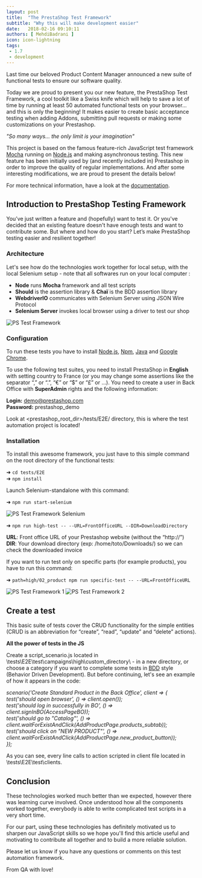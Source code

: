 ```yaml
---
layout: post
title:  "The PrestaShop Test Framework"
subtitle: "Why this will make development easier"
date:   2018-02-16 09:10:11
authors: [ MehdiBadrani ]
icon: icon-lightning
tags:
 - 1.7
 - development
---
```


Last time our beloved Product Content Manager announced a new suite of functional tests to ensure our software quality.

Today we are proud to present you our new feature, the PrestaShop Test Framework, a cool toolkit like a Swiss knife which will help to save a lot of time by running at least 50 automated functional tests on your browser... and this is only the beginning! It makes easier to create basic acceptance testing when adding Addons, submitting pull requests or making some customizations on your Prestashop.

*"So many ways... the only limit is your imagination"*

This project is based on the famous feature-rich JavaScript test framework [Mocha](https://mochajs.org) running on [Node.js](https://nodejs.org/en) and making asynchronous testing. This new feature has been initially used by (and recently included in) Prestashop in order to improve the quality of regular implementations. And after some interesting modifications, we are proud to present the details below!

For more technical information, have a look at the [documentation](---).


## Introduction to PrestaShop Testing Framework

You’ve just written a feature and (hopefully) want to test it. Or you've decided that an existing feature doesn't have enough tests and want to contribute some. But where and how do you start? Let’s make PrestaShop testing easier and resilient together!


### Architecture

Let's see how do the technologies work together for local setup, with the local Selenium setup - note that all softwares run on your local computer :

- **Node** runs **Mocha** framework and all test scripts
- **Should** is the assertion library & **Chaï** is the BDD assertion library
- **WebdriverIO** communicates with Selenium Server using JSON Wire Protocol
- **Selenium Server** invokes local browser using a driver to test our shop

![PS Test Framework](/assets/images/2018/01/PS_Test_Framework.png)


### Configuration

To run these tests you have to install [Node.js](https://nodejs.org/en/download), [Npm](https://www.npmjs.com/get-npm), [Java](https://java.com/fr/download) and [Google Chrome](https://www.google.com/chrome/browser/desktop/index.html?brand=CHBD&gclid=EAIaIQobChMIva2UgZTN2AIVjjgbCh2kcA9MEAAYASAAEgKC8fD_BwE).

To use the following test suites, you need to install PrestaShop in **English** with setting country to France (or you may change some assertions like the separator “,” or “.”, “€” or “$” or “£” or …). You need to create a user in Back Office with **SuperAdmin** rights and the following information:

**Login:** demo@prestashop.com<br>
**Password:** prestashop_demo

Look at <prestashop_root_dir>/tests/E2E/ directory, this is where the test automation project is located!


### Installation

To install this awesome framework, you just have to this simple command on the root directory of the functional tests:

➜  `cd tests/E2E`<br>
➜  `npm install`

Launch Selenium-standalone with this command:

➜  `npm run start-selenium`

![PS Test Framework Selenium](/assets/images/2018/02/PS_Test_Framework_Selenium.png)

➜  `npm run high-test -- --URL=FrontOfficeURL --DIR=DownloadDirectory`

**URL**: Front office URL of your Prestashop website (without the “http://”)<br>
**DIR**: Your download directory (exp: /home/toto/Downloads/) so we can check the downloaded invoice

If you want to run test only on specific parts (for example products), you have to run this command:

➜  `path=high/02_product npm run specific-test -- --URL=FrontOfficeURL`

![PS Test Framework 1](/assets/images/2018/02/PS_Test_Framework_1.png)
![PS Test Framework 2](/assets/images/2018/02/PS_Test_Framework_2.png)


## Create a test

This basic suite of tests cover the CRUD functionality for the simple entities (CRUD is an abbreviation for “create”, “read”, “update” and “delete” actions).

**All the power of tests in the JS**

Create a script_scenario.js located in \tests\E2E\test\campaigns\high\custom_directory\ - in a new directory, or choose a category if you want to complete some tests in [BDD](http://chaijs.com/api/bdd/) style (Behavior Driven Development). But before continuing, let's see an example of how it appears in the code:

*scenario('Create Standard Product in the Back Office', client => {*<br>
*test('should open browser', () => client.open());*<br>
*test('should log in successfully in BO', () => client.signInBO(AccessPageBO));*<br>
*test('should go to "Catalog"', () => client.waitForExistAndClick(AddProductPage.products_subtab));*<br>
*test('should click on "NEW PRODUCT"', () => client.waitForExistAndClick(AddProductPage.new_product_button));*<br>
*});*

As you can see, every line calls to action scripted in client file located in \tests\E2E\test\clients.


## Conclusion

These technologies worked much better than we expected, however there was learning curve involved. Once understood how all the components worked together, everybody is able to write complicated test scripts in a very short time.

For our part, using these technologies has definitely motivated us to sharpen our JavaScript skills so we hope you'll find this article useful and motivating to contribute all together and to build a more reliable solution.

Please let us know if you have any questions or comments on this test automation framework.

From QA with love!
